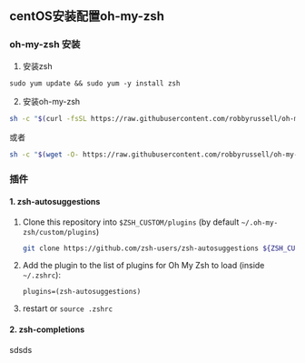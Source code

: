 ## centOS安装配置oh-my-zsh

### oh-my-zsh 安装

1. 安装zsh

`sudo yum update && sudo yum -y install zsh`

2. 安装oh-my-zsh

```bash
sh -c "$(curl -fsSL https://raw.githubusercontent.com/robbyrussell/oh-my-zsh/master/tools/install.sh)"
```

或者

```bash
sh -c "$(wget -O- https://raw.githubusercontent.com/robbyrussell/oh-my-zsh/master/tools/install.sh)"
```

### 插件

#### 1. **zsh-autosuggestions**

1. Clone this repository into `$ZSH_CUSTOM/plugins` (by default `~/.oh-my-zsh/custom/plugins`)

   ```bash
   git clone https://github.com/zsh-users/zsh-autosuggestions ${ZSH_CUSTOM:-~/.oh-my-zsh/custom}/plugins/zsh-autosuggestions
   ```

2. Add the plugin to the list of plugins for Oh My Zsh to load (inside `~/.zshrc`):

   ```
   plugins=(zsh-autosuggestions)
   ```

3. restart or `source .zshrc`

#### 2. zsh-completions  

sdsds

